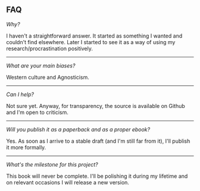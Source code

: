 ## FAQ

*Why?*

I haven't a straightforward answer. It started as something I wanted and couldn't find elsewhere. Later I started to see it as a way of using my research/procrastination positively.

---

*What are your main biases?*

Western culture and Agnosticism.

---

*Can I help?*

Not sure yet. Anyway, for transparency, the source is available on Github and I'm open to criticism.

---

*Will you publish it as a paperback and as a proper ebook?*

Yes. As soon as I arrive to a stable draft (and I'm still far from it), I'll publish it more formally.

---

*What's the milestone for this project?*

This book will never be complete. I'll be polishing it during my lifetime and on relevant occasions I will release a new version.